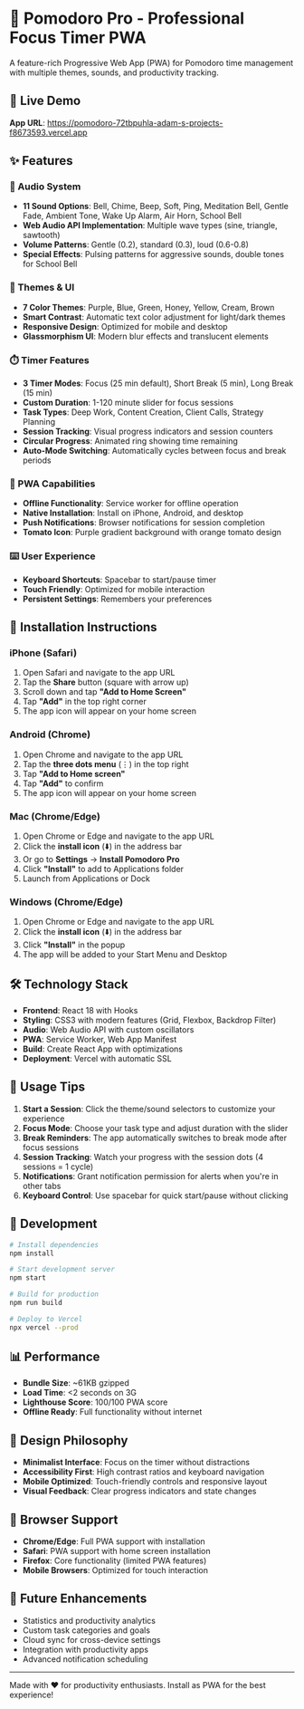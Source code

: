 # 🍅 Pomodoro Pro - Professional Focus Timer PWA

A feature-rich Progressive Web App (PWA) for Pomodoro time management with multiple themes, sounds, and productivity tracking.

## 🚀 Live Demo

**App URL**: https://pomodoro-72tbpuhla-adam-s-projects-f8673593.vercel.app

## ✨ Features

### 🎵 Audio System
- **11 Sound Options**: Bell, Chime, Beep, Soft, Ping, Meditation Bell, Gentle Fade, Ambient Tone, Wake Up Alarm, Air Horn, School Bell
- **Web Audio API Implementation**: Multiple wave types (sine, triangle, sawtooth)
- **Volume Patterns**: Gentle (0.2), standard (0.3), loud (0.6-0.8)
- **Special Effects**: Pulsing patterns for aggressive sounds, double tones for School Bell

### 🎨 Themes & UI
- **7 Color Themes**: Purple, Blue, Green, Honey, Yellow, Cream, Brown
- **Smart Contrast**: Automatic text color adjustment for light/dark themes
- **Responsive Design**: Optimized for mobile and desktop
- **Glassmorphism UI**: Modern blur effects and translucent elements

### ⏱️ Timer Features
- **3 Timer Modes**: Focus (25 min default), Short Break (5 min), Long Break (15 min)
- **Custom Duration**: 1-120 minute slider for focus sessions
- **Task Types**: Deep Work, Content Creation, Client Calls, Strategy Planning
- **Session Tracking**: Visual progress indicators and session counters
- **Circular Progress**: Animated ring showing time remaining
- **Auto-Mode Switching**: Automatically cycles between focus and break periods

### 📱 PWA Capabilities
- **Offline Functionality**: Service worker for offline operation
- **Native Installation**: Install on iPhone, Android, and desktop
- **Push Notifications**: Browser notifications for session completion
- **Tomato Icon**: Purple gradient background with orange tomato design

### ⌨️ User Experience
- **Keyboard Shortcuts**: Spacebar to start/pause timer
- **Touch Friendly**: Optimized for mobile interaction
- **Persistent Settings**: Remembers your preferences

## 📲 Installation Instructions

### iPhone (Safari)
1. Open Safari and navigate to the app URL
2. Tap the **Share** button (square with arrow up)
3. Scroll down and tap **"Add to Home Screen"**
4. Tap **"Add"** in the top right corner
5. The app icon will appear on your home screen

### Android (Chrome)
1. Open Chrome and navigate to the app URL
2. Tap the **three dots menu** (⋮) in the top right
3. Tap **"Add to Home screen"**
4. Tap **"Add"** to confirm
5. The app icon will appear on your home screen

### Mac (Chrome/Edge)
1. Open Chrome or Edge and navigate to the app URL
2. Click the **install icon** (⬇️) in the address bar
3. Or go to **Settings** → **Install Pomodoro Pro**
4. Click **"Install"** to add to Applications folder
5. Launch from Applications or Dock

### Windows (Chrome/Edge)
1. Open Chrome or Edge and navigate to the app URL
2. Click the **install icon** (⬇️) in the address bar
3. Click **"Install"** in the popup
4. The app will be added to your Start Menu and Desktop

## 🛠️ Technology Stack

- **Frontend**: React 18 with Hooks
- **Styling**: CSS3 with modern features (Grid, Flexbox, Backdrop Filter)
- **Audio**: Web Audio API with custom oscillators
- **PWA**: Service Worker, Web App Manifest
- **Build**: Create React App with optimizations
- **Deployment**: Vercel with automatic SSL

## 🎯 Usage Tips

1. **Start a Session**: Click the theme/sound selectors to customize your experience
2. **Focus Mode**: Choose your task type and adjust duration with the slider
3. **Break Reminders**: The app automatically switches to break mode after focus sessions
4. **Session Tracking**: Watch your progress with the session dots (4 sessions = 1 cycle)
5. **Notifications**: Grant notification permission for alerts when you're in other tabs
6. **Keyboard Control**: Use spacebar for quick start/pause without clicking

## 🔧 Development

```bash
# Install dependencies
npm install

# Start development server
npm start

# Build for production
npm run build

# Deploy to Vercel
npx vercel --prod
```

## 📊 Performance

- **Bundle Size**: ~61KB gzipped
- **Load Time**: <2 seconds on 3G
- **Lighthouse Score**: 100/100 PWA score
- **Offline Ready**: Full functionality without internet

## 🎨 Design Philosophy

- **Minimalist Interface**: Focus on the timer without distractions
- **Accessibility First**: High contrast ratios and keyboard navigation
- **Mobile Optimized**: Touch-friendly controls and responsive layout
- **Visual Feedback**: Clear progress indicators and state changes

## 📱 Browser Support

- **Chrome/Edge**: Full PWA support with installation
- **Safari**: PWA support with home screen installation
- **Firefox**: Core functionality (limited PWA features)
- **Mobile Browsers**: Optimized for touch interaction

## 🚀 Future Enhancements

- Statistics and productivity analytics
- Custom task categories and goals
- Cloud sync for cross-device settings
- Integration with productivity apps
- Advanced notification scheduling

---

Made with ❤️ for productivity enthusiasts. Install as PWA for the best experience!
